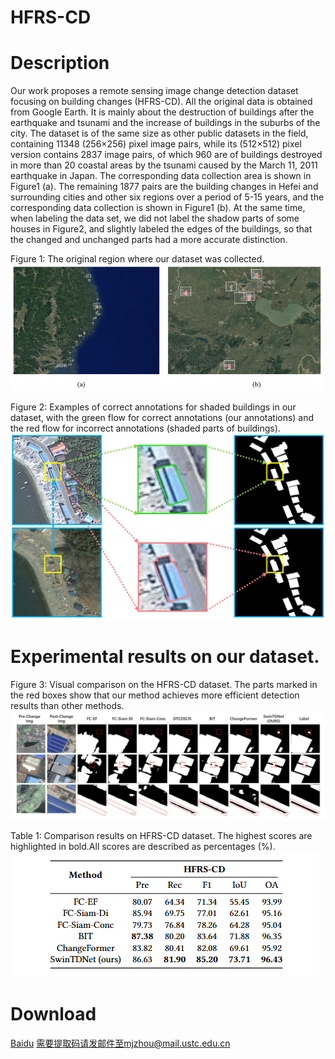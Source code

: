 # HFRS-CD
# Description
  Our work proposes a remote sensing image change detection dataset focusing on building changes (HFRS-CD). All the original data is obtained from Google Earth. It is mainly about the destruction of buildings after the earthquake and tsunami and the increase of buildings in the suburbs of the city.
  The dataset is of the same size as other public datasets in the field, containing 11348 (256×256) pixel image pairs, while its (512×512) pixel version contains 2837 image pairs, of which 960 are of buildings destroyed in more than 20 coastal areas by the tsunami caused by the March 11, 2011 earthquake in Japan. The corresponding data collection area is shown in Figure1 (a). The remaining 1877 pairs are the building changes in Hefei and surrounding cities and other six regions over a period of 5-15 years, and the corresponding data collection is shown in Figure1 (b). At the same time, when labeling the data set, we did not label the shadow parts of some houses in Figure2, and slightly labeled the edges of the buildings, so that the changed and unchanged parts had a more accurate distinction.

Figure 1: The original region where our dataset was collected.
![image](images/Data_collection_area.png)

Figure 2: Examples of correct annotations for shaded buildings in our dataset, with the green flow for correct annotations (our annotations) and the red flow for incorrect annotations (shaded parts of buildings).
![image](images/change_1.png)


# Experimental results on our dataset.
Figure 3: Visual comparison on the HFRS-CD dataset. The parts marked in the red boxes show that our method achieves more efficient detection results than other methods.
![image](images/HFRS.png)

Table 1: Comparison results on HFRS-CD dataset. The highest scores are highlighted in bold.All scores are described as percentages (%).
![image](images/image.png)

# Download

[Baidu](https://pan.baidu.com/s/1A0PRx--25aI8ulT1hX4njQ)   需要提取码请发邮件至mjzhou@mail.ustc.edu.cn


